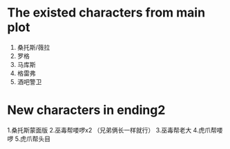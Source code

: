 # **The existed characters from main plot** 

1. 桑托斯/薇拉
2. 罗格
3. 马库斯
4. 格雷弗
5. 酒吧警卫

# **New characters in ending2**

1.桑托斯蒙面版
2.巫毒帮喽啰x2 （兄弟俩长一样就行）
3.巫毒帮老大
4.虎爪帮喽啰
5.虎爪帮头目

